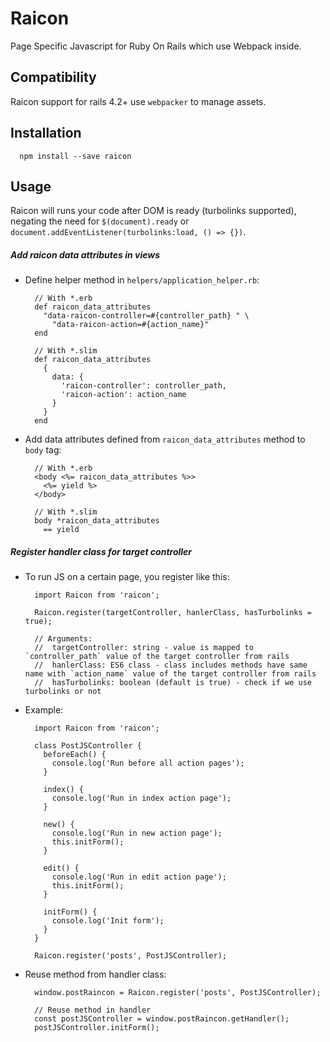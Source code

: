 # Raicon
Page Specific Javascript for Ruby On Rails which use Webpack inside.

## Compatibility
Raicon support for rails 4.2+ use `webpacker` to manage assets.

## Installation
```
  npm install --save raicon
```

## Usage
Raicon will runs your code after DOM is ready (turbolinks supported), negating the need for `$(document).ready` or `document.addEventListener(turbolinks:load, () => {})`.

##### Add raicon data attributes in views
  - Define helper method in `helpers/application_helper.rb`:
    ```
      // With *.erb
      def raicon_data_attributes
        "data-raicon-controller=#{controller_path} " \
          "data-raicon-action=#{action_name}"
      end

      // With *.slim
      def raicon_data_attributes
        {
          data: {
            'raicon-controller': controller_path,
            'raicon-action': action_name
          }
        }
      end
    ```
  - Add data attributes defined from `raicon_data_attributes` method to `body` tag:
    ```
      // With *.erb
      <body <%= raicon_data_attributes %>>
        <%= yield %>
      </body>

      // With *.slim
      body *raicon_data_attributes
        == yield
    ```

##### Register handler class for target controller
  - To run JS on a certain page, you register like this:
    ```
      import Raicon from 'raicon';

      Raicon.register(targetController, hanlerClass, hasTurbolinks = true);

      // Arguments:
      //  targetController: string - value is mapped to `controller_path` value of the target controller from rails
      //  hanlerClass: ES6 class - class includes methods have same name with `action_name` value of the target controller from rails
      //  hasTurbolinks: boolean (default is true) - check if we use turbolinks or not
    ```

  - Example:
    ```
      import Raicon from 'raicon';

      class PostJSController {
        beforeEach() {
          console.log('Run before all action pages');
        }

        index() {
          console.log('Run in index action page');
        }

        new() {
          console.log('Run in new action page');
          this.initForm();
        }

        edit() {
          console.log('Run in edit action page');
          this.initForm();
        }

        initForm() {
          console.log('Init form');
        }
      }

      Raicon.register('posts', PostJSController);
    ```

  - Reuse method from handler class:
    ```
      window.postRaincon = Raicon.register('posts', PostJSController);

      // Reuse method in handler
      const postJSController = window.postRaincon.getHandler();
      postJSController.initForm();
    ```
